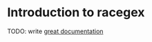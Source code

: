 # Introduction to racegex

TODO: write [great documentation](http://jacobian.org/writing/what-to-write/)
